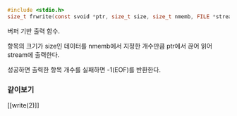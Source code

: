 ~~~c
#include <stdio.h>
size_t frwrite(const svoid *ptr, size_t size, size_t nmemb, FILE *stream);
~~~

버퍼 기반 출력 함수.

항목의 크기가 size인 데이터를 nmemb에서 지정한 개수만큼 ptr에서 끊어 읽어 stream에 출력한다.

성공하면 출력한 항목 개수를
실패하면 -1(EOF)를 반환한다.


### 같이보기
[[write(2)]]